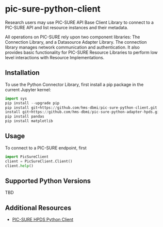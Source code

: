 # pic-sure-python-client
Research users may use PIC-SURE API Base Client Library to connect to a PIC-SURE API and list resource instances and their metadata. 

All operations on PIC-SURE rely upon two component libraries: The Connection Library, and a Datasource Adapter Library. The connection library manages network communication and authentication. It also provides basic functionality for PIC-SURE Resource Libraries to perform low level interactions with Resource Implementations. 
## Installation
To use the Python Connector Library, first install a pip package in the current Jupyter kernel:

```python
import sys
pip install --upgrade pip
pip install git+https://github.com/hms-dbmi/pic-sure-python-client.git    
install git+https://github.com/hms-dbmi/pic-sure-python-adapter-hpds.git
pip install pandas
pip install matplotlib
```
## Usage
To connect to a PIC-SURE endpoint, first 

```python
import PicSureClient
client = PicSureClient.Client()
client.help()
```
## Supported Python Versions
TBD
## Additional Resources
* [PIC-SURE HPDS Python Client](https://github.com/hms-dbmi/pic-sure-python-adapter-hpds "PIC-SURE HPDS Python Client")
